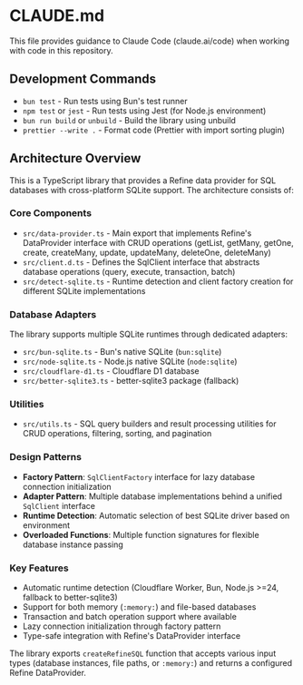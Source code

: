 # CLAUDE.md

This file provides guidance to Claude Code (claude.ai/code) when working with code in this repository.

## Development Commands

- `bun test` - Run tests using Bun's test runner
- `npm test` or `jest` - Run tests using Jest (for Node.js environment)
- `bun run build` or `unbuild` - Build the library using unbuild
- `prettier --write .` - Format code (Prettier with import sorting plugin)

## Architecture Overview

This is a TypeScript library that provides a Refine data provider for SQL databases with cross-platform SQLite support. The architecture consists of:

### Core Components

- `src/data-provider.ts` - Main export that implements Refine's DataProvider interface with CRUD operations (getList, getMany, getOne, create, createMany, update, updateMany, deleteOne, deleteMany)
- `src/client.d.ts` - Defines the SqlClient interface that abstracts database operations (query, execute, transaction, batch)
- `src/detect-sqlite.ts` - Runtime detection and client factory creation for different SQLite implementations

### Database Adapters

The library supports multiple SQLite runtimes through dedicated adapters:

- `src/bun-sqlite.ts` - Bun's native SQLite (`bun:sqlite`)
- `src/node-sqlite.ts` - Node.js native SQLite (`node:sqlite`)
- `src/cloudflare-d1.ts` - Cloudflare D1 database
- `src/better-sqlite3.ts` - better-sqlite3 package (fallback)

### Utilities

- `src/utils.ts` - SQL query builders and result processing utilities for CRUD operations, filtering, sorting, and pagination

### Design Patterns

- **Factory Pattern**: `SqlClientFactory` interface for lazy database connection initialization
- **Adapter Pattern**: Multiple database implementations behind a unified `SqlClient` interface
- **Runtime Detection**: Automatic selection of best SQLite driver based on environment
- **Overloaded Functions**: Multiple function signatures for flexible database instance passing

### Key Features

- Automatic runtime detection (Cloudflare Worker, Bun, Node.js >=24, fallback to better-sqlite3)
- Support for both memory (`:memory:`) and file-based databases
- Transaction and batch operation support where available
- Lazy connection initialization through factory pattern
- Type-safe integration with Refine's DataProvider interface

The library exports `createRefineSQL` function that accepts various input types (database instances, file paths, or `:memory:`) and returns a configured Refine DataProvider.
